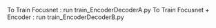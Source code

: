 To Train Focusnet : run train_EncoderDecoderA.py
To Train Focusnet + Encoder : run train_EncoderDecoderB.py

